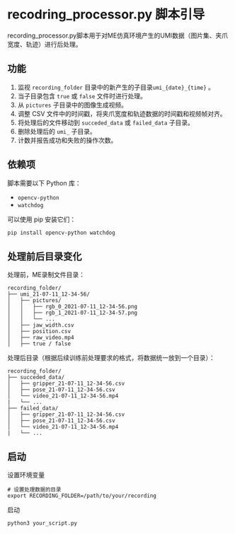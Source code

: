 # recodring_processor.py 脚本引导
recording_processor.py脚本用于对ME仿真环境产生的UMI数据（图片集、夹爪宽度、轨迹）进行后处理。

## 功能

1. 监视 `recording_folder` 目录中的新产生的子目录`umi_{date}_{time}` 。
2. 当子目录包含 `true` 或 `false` 文件时进行处理。
3. 从 `pictures` 子目录中的图像生成视频。
4. 调整 CSV 文件中的时间戳，将夹爪宽度和轨迹数据的时间戳和视频帧对齐。
5. 将处理后的文件移动到 `succeded_data` 或 `failed_data` 子目录。
6. 删除处理后的 `umi_` 子目录。
7. 计数并报告成功和失败的操作次数。

## 依赖项

脚本需要以下 Python 库：
- `opencv-python`
- `watchdog`

可以使用 pip 安装它们：
```bash
pip install opencv-python watchdog
```

## 处理前后目录变化
处理前，ME录制文件目录：
```
recording_folder/
├── umi_21-07-11_12-34-56/
│   ├── pictures/
│   │   ├── rgb_0_2021-07-11_12-34-56.png
│   │   ├── rgb_1_2021-07-11_12-34-57.png
│   │   └── ...
│   ├── jaw_width.csv
│   ├── position.csv
│   ├── raw_video.mp4
│   ├── true / false
```

处理后目录（根据后续训练前处理要求的格式，将数据统一放到一个目录）：
```
recording_folder/
├── succeded_data/
│   ├── gripper_21-07-11_12-34-56.csv
│   ├── pose_21-07-11_12-34-56.csv
│   └── video_21-07-11_12-34-56.mp4
|   └── ...
├── failed_data/
│   ├── gripper_21-07-11_12-34-56.csv
│   ├── pose_21-07-11_12-34-56.csv
│   └── video_21-07-11_12-34-56.mp4
|   └── ...
```
## 启动
设置环境变量
```
# 设置处理数据的目录
export RECORDING_FOLDER=/path/to/your/recording
```
启动

```
python3 your_script.py
```
